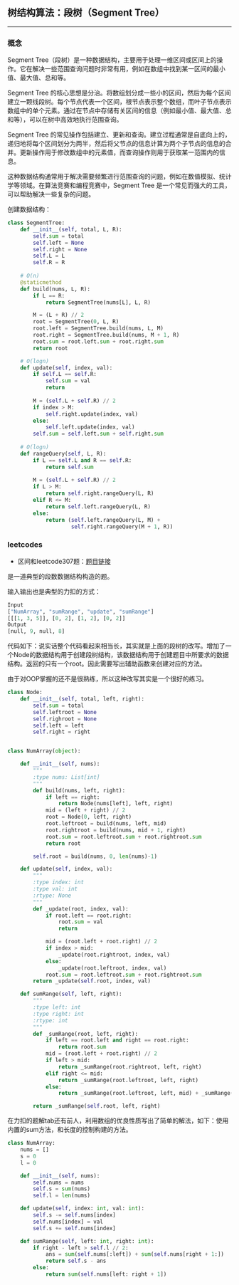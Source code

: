 ## 树结构算法：段树（Segment Tree）

---

### 概念

Segment Tree（段树）是一种数据结构，主要用于处理一维区间或区间上的操作。它在解决一些范围查询问题时非常有用，例如在数组中找到某一区间的最小值、最大值、总和等。

Segment Tree 的核心思想是分治。将数组划分成一些小的区间，然后为每个区间建立一颗线段树。每个节点代表一个区间，根节点表示整个数组，而叶子节点表示数组中的单个元素。通过在节点中存储有关区间的信息（例如最小值、最大值、总和等），可以在树中高效地执行范围查询。

Segment Tree 的常见操作包括建立、更新和查询。建立过程通常是自底向上的，递归地将每个区间划分为两半，然后将父节点的信息计算为两个子节点的信息的合并。更新操作用于修改数组中的元素值，而查询操作则用于获取某一范围内的信息。

这种数据结构通常用于解决需要频繁进行范围查询的问题，例如在数值模拟、统计学等领域。在算法竞赛和编程竞赛中，Segment Tree 是一个常见而强大的工具，可以帮助解决一些复杂的问题。

创建数据结构：

```python
class SegmentTree:
    def __init__(self, total, L, R):
        self.sum = total
        self.left = None
        self.right = None
        self.L = L
        self.R = R
        
    # O(n)
    @staticmethod
    def build(nums, L, R):
        if L == R:
            return SegmentTree(nums[L], L, R)

        M = (L + R) // 2
        root = SegmentTree(0, L, R)
        root.left = SegmentTree.build(nums, L, M)
        root.right = SegmentTree.build(nums, M + 1, R)
        root.sum = root.left.sum + root.right.sum
        return root

    # O(logn)
    def update(self, index, val):
        if self.L == self.R:
            self.sum = val
            return
        
        M = (self.L + self.R) // 2
        if index > M:
            self.right.update(index, val)
        else:
            self.left.update(index, val)
        self.sum = self.left.sum + self.right.sum
        
    # O(logn)
    def rangeQuery(self, L, R):
        if L == self.L and R == self.R:
            return self.sum
        
        M = (self.L + self.R) // 2
        if L > M:
            return self.right.rangeQuery(L, R)
        elif R <= M:
            return self.left.rangeQuery(L, R)
        else:
            return (self.left.rangeQuery(L, M) +
                    self.right.rangeQuery(M + 1, R))

```

### leetcodes

- 区间和leetcode307题：[题目链接](https://leetcode.com/problems/range-sum-query-mutable/description/)

是一道典型的段数数据结构构造的题。

输入输出也是典型的力扣的方式：

```python
Input
["NumArray", "sumRange", "update", "sumRange"]
[[[1, 3, 5]], [0, 2], [1, 2], [0, 2]]
Output
[null, 9, null, 8]
```

代码如下：说实话整个代码看起来相当长，其实就是上面的段树的改写。增加了一个Node的数据结构用于创建段树结构，该数据结构用于创建题目中所要求的数据结构。返回的只有一个root。因此需要写出辅助函数来创建对应的方法。

由于对OOP掌握的还不是很熟练，所以这种改写其实是一个很好的练习。

```python
class Node:
    def __init__(self, total, left, right):
        self.sum = total
        self.leftroot = None
        self.righroot = None
        self.left = left
        self.right = right


class NumArray(object):

    def __init__(self, nums):
        """
        :type nums: List[int]
        """
        def build(nums, left, right):
            if left == right:
                return Node(nums[left], left, right)
            mid = (left + right) // 2
            root = Node(0, left, right)
            root.leftroot = build(nums, left, mid)
            root.rightroot = build(nums, mid + 1, right)
            root.sum = root.leftroot.sum + root.rightroot.sum
            return root

        self.root = build(nums, 0, len(nums)-1)

    def update(self, index, val):
        """
        :type index: int
        :type val: int
        :rtype: None
        """
        def _update(root, index, val):
            if root.left == root.right:
                root.sum = val
                return 

            mid = (root.left + root.right) // 2
            if index > mid:
                _update(root.rightroot, index, val)
            else:
                _update(root.leftroot, index, val)
            root.sum = root.leftroot.sum + root.rightroot.sum
        return _update(self.root, index, val)

    def sumRange(self, left, right):
        """
        :type left: int
        :type right: int
        :rtype: int
        """
        def _sumRange(root, left, right):
            if left == root.left and right == root.right:
                return root.sum
            mid = (root.left + root.right) // 2
            if left > mid:
                return _sumRange(root.rightroot, left, right)
            elif right <= mid:
                return _sumRange(root.leftroot, left, right)
            else:
                return _sumRange(root.leftroot, left, mid) + _sumRange(root.rightroot, mid + 1, right)

        return _sumRange(self.root, left, right)
```

在力扣的题解tab还有前人，利用数组的优良性质写出了简单的解法，如下：使用内置的sum方法，和长度的控制构建的方法。

```python
class NumArray:
    nums = []
    s = 0
    l = 0

    def __init__(self, nums):
        self.nums = nums
        self.s = sum(nums)
        self.l = len(nums)

    def update(self, index: int, val: int):
        self.s -= self.nums[index]
        self.nums[index] = val
        self.s += self.nums[index]

    def sumRange(self, left: int, right: int):
        if right - left > self.l // 2:
            ans = sum(self.nums[:left]) + sum(self.nums[right + 1:])
            return self.s - ans
        else:
            return sum(self.nums[left: right + 1])
```
